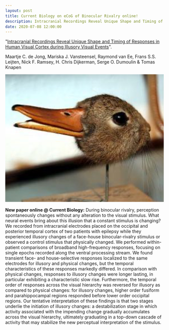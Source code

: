```yaml
---
layout: post
title: Current Biology on eCoG of Binocular Rivalry online!
description: Intracranial Recordings Reveal Unique Shape and Timing of Responses in Human Visual Cortex during Illusory Visual Events.
date: 2020-07-08 12:00:00
---
```


"<a href="https://www.cell.com/current-biology/fulltext/S0960-9822(20)30769-7" target="_blank" alt="Intracranial Recordings Reveal Unique Shape and Timing of Responses in Human Visual Cortex during Illusory Visual Events" >Intracranial Recordings Reveal Unique Shape and Timing of Responses in Human Visual Cortex during Illusory Visual Events</a>".

Maartje C. de Jong, Mariska J. Vansteensel, Raymond van Ee, Frans S.S. Leijten, Nick F. Ramsey, H. Chris Dijkerman, Serge O. Dumoulin & Tomas Knapen

<img class="col two right" src="/img/posts/duckrabbit.png">

**New paper online @ Current Biology:** During binocular rivalry, perception spontaneously changes without any alteration to the visual stimulus. What neural events bring about this illusion that a constant stimulus is changing? We recorded from intracranial electrodes placed on the occipital and posterior temporal cortex of two patients with epilepsy while they experienced illusory changes of a face-house binocular-rivalry stimulus or observed a control stimulus that physically changed. We performed within-patient comparisons of broadband high-frequency responses, focusing on single epochs recorded along the ventral processing stream. We found transient face- and house-selective responses localized to the same electrodes for illusory and physical changes, but the temporal characteristics of these responses markedly differed. In comparison with physical changes, responses to illusory changes were longer lasting, in particular exhibiting a characteristic slow rise. Furthermore, the temporal order of responses across the visual hierarchy was reversed for illusory as compared to physical changes: for illusory changes, higher order fusiform and parahippocampal regions responded before lower order occipital regions. Our tentative interpretation of these findings is that two stages underlie the initiation of illusory changes: a destabilization stage in which activity associated with the impending change gradually accumulates across the visual hierarchy, ultimately graduating in a top-down cascade of activity that may stabilize the new perceptual interpretation of the stimulus.
